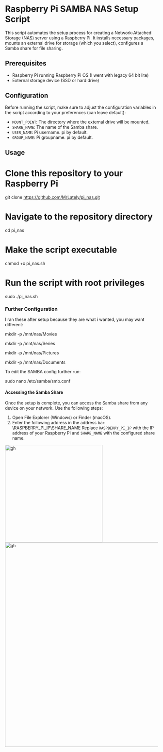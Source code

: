 # Raspberry Pi SAMBA NAS Setup Script

This script automates the setup process for creating a Network-Attached Storage (NAS) server using a Raspberry Pi.
It installs necessary packages, mounts an external drive for storage (which you select), configures a Samba share for file sharing.

## Prerequisites

- Raspberry Pi running Raspberry Pi OS (I went with legacy 64 bit lite)
- External storage device (SSD or hard drive)

## Configuration

Before running the script, make sure to adjust the configuration variables in the script
according to your preferences (can leave default):

- `MOUNT_POINT`: The directory where the external drive will be mounted.
- `SHARE_NAME`: The name of the Samba share.
- `USER_NAME`: Pi username. pi by default.
- `GROUP_NAME`: Pi groupname. pi by default.

## Usage

# Clone this repository to your Raspberry Pi
git clone https://github.com/MrLately/pi_nas.git

# Navigate to the repository directory
cd pi_nas

# Make the script executable
chmod +x pi_nas.sh

# Run the script with root privileges
sudo ./pi_nas.sh

### Further Configuration

I ran these after setup because they are what i wanted, you may want different:

mkdir -p /mnt/nas/Movies

mkdir -p /mnt/nas/Series

mkdir -p /mnt/nas/Pictures

mkdir -p /mnt/nas/Documents

To edit the SAMBA config further run:

sudo nano /etc/samba/smb.conf

#### Accessing the Samba Share

Once the setup is complete, you can access the Samba share from any device on your network. Use the following steps:

1. Open File Explorer (Windows) or Finder (macOS).
2. Enter the following address in the address bar:
   \\RASPBERRY_PI_IP\SHARE_NAME
Replace `RASPBERRY_PI_IP` with the IP address of your Raspberry Pi and `SHARE_NAME` with the configured share name.
<img width="321" alt="gh" src="https://github.com/MrLately/nas_plex/assets/94589563/483a8e53-77b5-4900-86c6-9aa2a09f86fb">
<img width="674" alt="gh" src="https://github.com/MrLately/nas_plex/assets/94589563/1866ced2-ed14-4b6a-abd9-422577fe0f0e">
